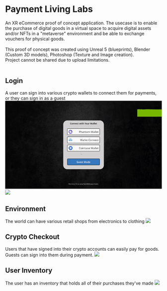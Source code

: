 # Payment Living Labs
An XR eCommerce proof of concept application. The usecase is to enable the purchase of digital goods in a virtual space to acquire digital assets and/or NFTs in a "metaverse" environment and be able to exchange vouchers for physical goods. 
<br />
<br />
This proof of concept was created using Unreal 5 (blueprints), Blender (Custom 3D models), Photoshop (Texture and Image creation). 
<br  />
Project cannot be shared due to upload limitations.
<br />
<br />
## Login
A user can sign into various crypto wallets to connect them for payments, or they can sign in as a guest
![](https://github.com/Flare5464/Payment-Living-Labs/blob/main/PLL_A.gif)
![](https://github.com/Flare5464/Payment-Living-Labs/blob/main/PLL_D.gif)
<br  />
## Environment
The world can have various retail shops from electronics to clothing
![](https://github.com/Flare5464/Payment-Living-Labs/blob/main/PLL_B.gif)
## Crypto Checkout
Users that have signed into their crypto accounts can easily pay for goods. Guests can sign into them during payment. 
![](https://github.com/Flare5464/Payment-Living-Labs/blob/main/PLL_C.gif)
## User Inventory
The user has an inventory that holds all of their purchases they've made
![](https://github.com/Flare5464/Payment-Living-Labs/blob/main/PLL_E.gif)

